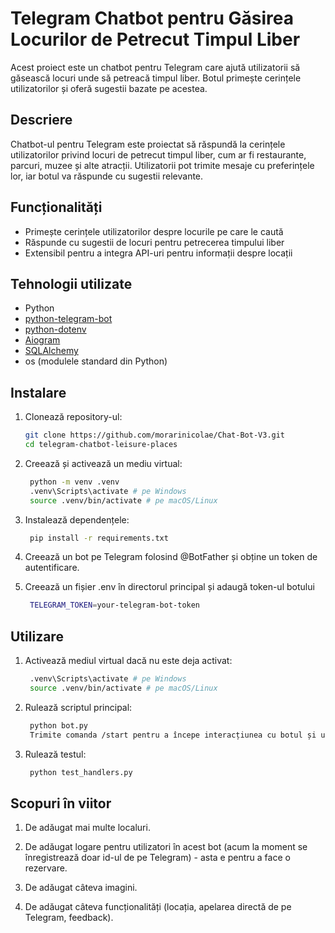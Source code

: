 
# Telegram Chatbot pentru Găsirea Locurilor de Petrecut Timpul Liber

Acest proiect este un chatbot pentru Telegram care ajută utilizatorii să găsească locuri unde să petreacă timpul liber. Botul primește cerințele utilizatorilor și oferă sugestii bazate pe acestea.

## Descriere

Chatbot-ul pentru Telegram este proiectat să răspundă la cerințele utilizatorilor privind locuri de petrecut timpul liber, cum ar fi restaurante, parcuri, muzee și alte atracții. Utilizatorii pot trimite mesaje cu preferințele lor, iar botul va răspunde cu sugestii relevante.

## Funcționalități

- Primește cerințele utilizatorilor despre locurile pe care le caută
- Răspunde cu sugestii de locuri pentru petrecerea timpului liber
- Extensibil pentru a integra API-uri pentru informații despre locații

## Tehnologii utilizate


- Python
- [python-telegram-bot](https://github.com/python-telegram-bot/python-telegram-bot)
- [python-dotenv](https://github.com/theskumar/python-dotenv)
- [Aiogram](https://github.com/aiogram/aiogram)
- [SQLAlchemy](https://github.com/sqlalchemy/sqlalchemy)
- os (modulele standard din Python)

## Instalare

1. Clonează repository-ul:
   ```bash
   git clone https://github.com/morarinicolae/Chat-Bot-V3.git
   cd telegram-chatbot-leisure-places
2. Creează și activează un mediu virtual:
   ```bash
    python -m venv .venv
    .venv\Scripts\activate # pe Windows
    source .venv/bin/activate # pe macOS/Linux   
   
3. Instalează dependențele:
   ```bash
    pip install -r requirements.txt

4. Creează un bot pe Telegram folosind @BotFather și obține un token de autentificare.

5. Creează un fișier .env în directorul principal și adaugă token-ul botului
   ```bash
    TELEGRAM_TOKEN=your-telegram-bot-token

## Utilizare

1. Activează mediul virtual dacă nu este deja activat:
   ```bash
    .venv\Scripts\activate # pe Windows
    source .venv/bin/activate # pe macOS/Linux
2. Rulează scriptul principal:
   ```bash
    python bot.py
    Trimite comanda /start pentru a începe interacțiunea cu botul și urmează instrucțiunile pentru a primi sugestii de locuri de petrecut timpul liber.

3. Rulează testul:
   ```bash
    python test_handlers.py


## Scopuri în viitor

1. De adăugat mai multe localuri.

2. De adăugat logare pentru utilizatori în acest bot (acum la moment se înregistrează doar id-ul de pe Telegram) - asta e pentru a face o rezervare.

3. De adăugat câteva imagini.

4. De adăugat câteva funcționalități (locația, apelarea directă de pe Telegram, feedback).

   

